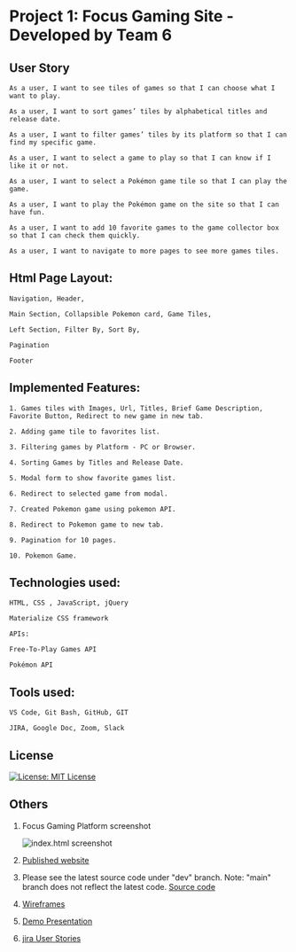 # Project 1: Focus Gaming Site - Developed by Team 6

## User Story

```
As a user, I want to see tiles of games so that I can choose what I want to play.

As a user, I want to sort games’ tiles by alphabetical titles and release date.

As a user, I want to filter games’ tiles by its platform so that I can find my specific game.

As a user, I want to select a game to play so that I can know if I like it or not.

As a user, I want to select a Pokémon game tile so that I can play the game.

As a user, I want to play the Pokémon game on the site so that I can have fun. 

As a user, I want to add 10 favorite games to the game collector box so that I can check them quickly.

As a user, I want to navigate to more pages to see more games tiles.
```

## Html Page Layout:

    Navigation, Header,

    Main Section, Collapsible Pokemon card, Game Tiles,

    Left Section, Filter By, Sort By,

    Pagination

    Footer

## Implemented Features:

    1. Games tiles with Images, Url, Titles, Brief Game Description, Favorite Button, Redirect to new game in new tab.

    2. Adding game tile to favorites list.

    3. Filtering games by Platform - PC or Browser.

    4. Sorting Games by Titles and Release Date.

    5. Modal form to show favorite games list.

    6. Redirect to selected game from modal.

    7. Created Pokemon game using pokemon API.

    8. Redirect to Pokemon game to new tab.

    9. Pagination for 10 pages.

    10. Pokemon Game.

## Technologies used:

    HTML, CSS , JavaScript, jQuery

    Materialize CSS framework

    APIs:

    Free-To-Play Games API

    Pokémon API

## Tools used:

    VS Code, Git Bash, GitHub, GIT

    JIRA, Google Doc, Zoom, Slack

## License
[![License: MIT License](https://img.shields.io/badge/License-MIT%20License-yellow.svg)](https://www.gnu.org/licenses/MIT%20License)

## Others

1. Focus Gaming Platform screenshot

   ![index.html screenshot](./assets/images/screenshot.png)

2. [Published website](https://mt0814.github.io/Project-1_focus-gaming-platform/)

3. Please see the latest source code under "dev" branch.
   Note: "main" branch does not reflect the latest code.
   [Source code](https://github.com/KS1/UGameOn/tree/dev)

4. [Wireframes](https://github.com/KS1/UGameOn/blob/dev/Focus%20Project%20Wireframes.pdf)

5. [Demo Presentation](https://github.com/KS1/UGameOn/blob/dev/Focus%20Project%20Team6%20Demo%20Presentation.pdf)

6. [jira User Stories](https://project1-ugameon.atlassian.net/jira/software/projects/UG/boards/1/backlog)
